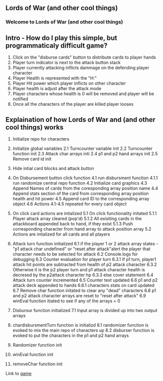 ## Lords of War (and other cool things)

### Welcome to Lords of War (and other cool things)

## Intro - How do I play this simple, but programmaticaly difficult game?

1. Click on the "disburse cards" button to distribute cards to player hands
2. Player turn indicator is next to the attack button stack
3. Player currently attacking inflicts dammage on the defending player character
4. Player Health is represented with the "H:"
5. Player Hit power which player inflicts on other character
6. Player health is adjust after the attack mode
7. Player characters whose health is 0 will be removed and player will be notified
8. Once all the characters of the player are killed player looses

## Explaination of how Lords of War and (and other cool things) works

1. Initialize repo for characters
2. Initialize global variables
    2.1 Turncounter variable init
    2.2 Turncounter function init
    2.3 Attack char arrays inti
    2.4 p1 and p2 hand arrays init
    2.5 Remove card id init
3. Hide intial card blocks and attack button
4. On Disbursement button click function
    4.1 run disbursment function
        4.1.1 run randomize central repo function
    4.2 Initialize card graphics
    4.3 Append Names of cards from the coresponding array position name
    4.4 Append stats section of the card from corresponding array position health and hit power
    4.5 Append card ID to the corresponding array object
    4.6 Actions 4.1-4.5 repeated for every card object
5. On click card actions are intialized
    5.1 On click functionality initated
        5.1.1 Player attack array cleared (pop'd)
        5.1.2 All exisiting cards in the attackboard appended back to hand, if they exist 
        5.1.3 Push corresponding character from hand array to attack position array
    5.2 Actions are intialized for all cards and all players
6. Attack turn function initialized
    6.1 if the player 1 or 2 attack array states - "p1 attack char undefined" or "reset after attack"alert the player that character needs to be selected for attack
    6.2 Console.logs for debugging
    6.3 Counter  evaluation for player turn
        6.3.1 If p1 turn, player1 attack hit points are subtracted from health of p2 attack character
        6.3.2 Otherwise it is the p2 player turn and p1 attack character health is decresed by the p2attack character hp
        6.3.3 else cover statement
    6.4 Attack turn counter incremented
    6.5 Counter text updated
    6.6 p1 and p2 attack deck appended to hands
        6.6.1 characters stats on card updated
    6.7 Remove char function initated to clear any "dead" characters
    6.8 p1 and p2 attack character arrays are reset to "reset after attack"
    6.9 winEval function itiated to see if any of the arrays = 0

7. Disbursur function initialized
    7.1 Input array is divided up into two output arrays
8. chardisbursmentTurn function is initializd
    8.1 randomizer function is evoked to mix the main repo of characters up
    8.2 disburser function is evoked to put the characters in the p1 and p2 hand arrays
9. Randomizer function init
10. winEval function init
11. removeChar function init



Link to [game](http://ilya0.github.io/Project1)
